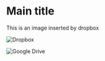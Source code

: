 
# Main title

This is an image inserted by dropbox

![Dropbox](https://www.dropbox.com/s/ebe9gcqi8xkaktv/IMG_20200603_141638.jpg?raw=1)

![Google Drive](https://drive.google.com/uc?export=view&id=1SKG41UFQ4jxV9bjcSOcHmjpnFzaK0GUy)
